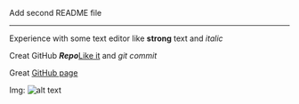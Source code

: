Add second README file 

***

Experience with some text editor like **strong** text and _italic_

Creat GitHub **_Repo_**[Like it](https://github.com/KotAleksei/You-love-kitty-) and _git commit_

Great [GitHub page](https://github.com/KotAleksei "My profile")

Img:
![alt text](https://recast.ai/blog/wp-content/uploads/2016/03/Octocat-github-1.png "PNG Git")





